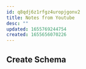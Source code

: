 ```yaml
---
id: q8qdj6z1rfgz4uropjgonv2
title: Notes from Youtube
desc: ""
updated: 1655769244754
created: 1655656070226
---
```


## Create Schema
